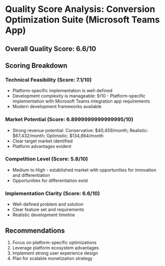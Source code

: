 # Quality Score Analysis: Conversion Optimization Suite (Microsoft Teams App)

## Overall Quality Score: 6.6/10

## Scoring Breakdown

### Technical Feasibility (Score: 7.1/10)
- Platform-specific implementation is well-defined
- Development complexity is manageable: 9/10 - Platform-specific implementation with Microsoft Teams integration app requirements
- Modern development frameworks available

### Market Potential (Score: 6.8999999999999995/10)
- Strong revenue potential: Conservative: $40,459/month; Realistic: $67,432/month; Optimistic: $134,864/month
- Clear target market identified
- Platform advantages evident

### Competition Level (Score: 5.8/10)
- Medium to High - established market with opportunities for innovation and differentiation
- Opportunities for differentiation exist

### Implementation Clarity (Score: 6.6/10)
- Well-defined problem and solution
- Clear feature set and requirements
- Realistic development timeline

## Recommendations
1. Focus on platform-specific optimizations
2. Leverage platform ecosystem advantages  
3. Implement strong user experience design
4. Plan for scalable monetization strategy
